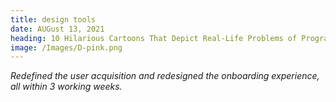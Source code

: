 ```yaml
---
title: design tools
date: AUGust 13, 2021
heading: 10 Hilarious Cartoons That Depict Real-Life Problems of Programmers
image: /Images/D-pink.png
---
```


_Redefined the user acquisition and redesigned the onboarding experience, all within 3 working weeks._
